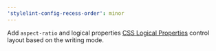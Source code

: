 ```yaml
---
'stylelint-config-recess-order': minor
---
```


Add `aspect-ratio` and logical properties
[CSS Logical Properties](https://developer.mozilla.org/en-US/docs/Web/CSS/CSS_Logical_Properties) control layout based on the writing mode.
